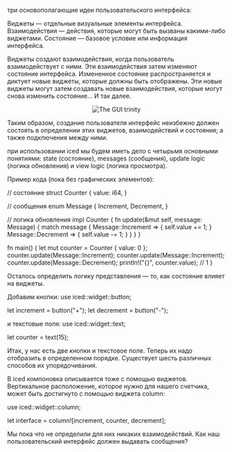 три основополагающие идеи пользовательского интерфейса:

Виджеты — отдельные визуальные элементы интерфейса.
Взаимодействия — действия, которые могут быть вызваны какими-либо виджетами.
Состояние — базовое условие или информация интерфейса.

Виджеты создают взаимодействия, когда пользователь взаимодействует с ними. Эти взаимодействия затем изменяют состояние интерфейса. Измененное состояние распространяется и диктует новые виджеты, которые должны быть отображены. Эти новые виджеты могут затем создавать новые взаимодействия, которые могут снова изменить состояние... И так далее.

<div align="center">
  <img alt="The GUI trinity" src="resources/the-gui-trinity.svg">
</div>

Таким образом, создание пользователя интерфейс неизбежно должен состоять в определении этих виджетов, взаимодействий и состояния; а также подключения между ними.

при использовании iced мы будем иметь дело с четырьмя основными понятиями: state (состояние), messages (сообщения), update logic (логика обновления) и view logic (логика просмотра).

Пример кода (пока без графических элементов):

// состояние
struct Counter {
    value: i64,
}

// сообщения
enum Message {
    Increment,
    Decrement,
}

// логика обновления
impl Counter {
    fn update(&mut self, message: Message) {
        match message {
            Message::Increment => {
                self.value += 1;
            }
            Message::Decrement => {
                self.value -= 1;
            }
        }
    }
}

fn main() {
    let mut counter = Counter { value: 0 };
    counter.update(Message::Increment);
    counter.update(Message::Increment);
    counter.update(Message::Decrement);
    println!("{}", counter.value);  // 1
}

Осталось определить логику представления — то, как состояние влияет на виджеты.

Добавим кнопки:
use iced::widget::button;

let increment = button("+");
let decrement = button("-");

и текстовые поля:
use iced::widget::text;

let counter = text(15);

Итак, у нас есть две кнопки и текстовое поле. Теперь их надо отобразить в определенном порядке. Существует шесть различных способов их упорядочивания.

В iced компоновка описывается тоже с помощью виджетов. Вертикальное расположение, которое нужно для нашего счетчика, может быть достигнуто с помощью виджета column:

use iced::widget::column;

let interface = column![increment, counter, decrement];

Мы пока что не определили для них никаких взаимодействий. Как наш пользовательский интерфейс должен выдавать сообщения?
